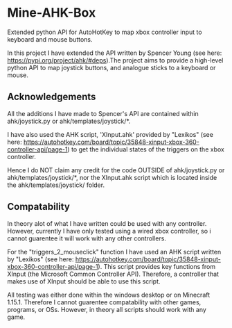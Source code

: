 # Mine-AHK-Box
Extended python API for AutoHotKey to map xbox controller input to keyboard and mouse buttons.

In this project I have extended the API written by Spencer Young (see here: https://pypi.org/project/ahk/#deps).The project aims to provide a high-level python API to map joystick buttons, and analogue sticks to a keyboard or mouse. 

## Acknowledgements
All the additions I have made to Spencer's API are contained within ahk/joystick.py or ahk/templates/joystick/\*.

I have also used the AHK script, 'XInput.ahk' provided by "Lexikos" (see here: https://autohotkey.com/board/topic/35848-xinput-xbox-360-controller-api/page-1) to get the individual states of the triggers on the xbox controller.

Hence I do NOT claim any credit for the code OUTSIDE of ahk/joystick.py or ahk/templates/joystick/\*, nor the XInput.ahk script which is located inside the ahk/templates/joystick/ folder.

## Compatability
In theory alot of what I have written could be used with any controller. However, currently I have only tested using a wired xbox controller, so i cannot guarentee it will work with any other controllers. 

For the "triggers_2_mouseclick" function I have used an AHK script written by "Lexikos" (see here: https://autohotkey.com/board/topic/35848-xinput-xbox-360-controller-api/page-1). This script provides key functions from XInput (the Microsoft Common Controller API). Therefore, a controller that makes use of XInput should be able to use this script.

All testing was either done within the windows desktop or on Minecraft 1.15.1. Therefore I cannot guarentee compatability with other games, programs, or OSs. However, in theory all scripts should work with any game. 

